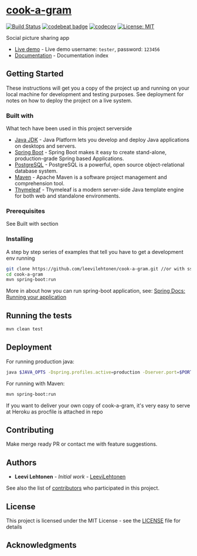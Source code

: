 # [cook-a-gram](https://cook-a-gram.herokuapp.com/)
[![Build Status](https://travis-ci.org/leevilehtonen/cook-a-gram.svg?branch=master)](https://travis-ci.org/leevilehtonen/cook-a-gram)
[![codebeat badge](https://codebeat.co/badges/34c2a02e-2487-487e-b121-50fa042b2908)](https://codebeat.co/projects/github-com-leevilehtonen-cook-a-gram-master)
[![codecov](https://codecov.io/gh/leevilehtonen/cook-a-gram/branch/master/graph/badge.svg)](https://codecov.io/gh/leevilehtonen/cook-a-gram)
[![License: MIT](https://img.shields.io/badge/License-MIT-blue.svg)](https://opensource.org/licenses/MIT)

Social picture sharing app

- [Live demo](https://cook-a-gram.herokuapp.com/) - Live demo username: `tester`, password: `123456`
- [Documentation](documentation/index.md) - Documentation index

## Getting Started

These instructions will get you a copy of the project up and running on your local machine for development and testing purposes. See deployment for notes on how to deploy the project on a live system.

### Built with

What tech have been used in this project serverside

- [Java JDK](http://www.oracle.com/technetwork/java/javase/overview/index.html) - Java Platform lets you develop and deploy Java applications on desktops and servers.
- [Spring Boot](http://projects.spring.io/spring-boot/) - Spring Boot makes it easy to create stand-alone, production-grade Spring based Applications.
- [PostgreSQL](https://www.postgresql.org/about/) - PostgreSQL is a powerful, open source object-relational database system.
- [Maven](https://maven.apache.org/) - Apache Maven is a software project management and comprehension tool. 
- [Thymeleaf](http://www.thymeleaf.org/) - Thymeleaf is a modern server-side Java template engine for both web and standalone environments.

### Prerequisites

See Built with section

### Installing

A step by step series of examples that tell you have to get a development env running

```sh
git clone https://github.com/leevilehtonen/cook-a-gram.git //or with ssh
cd cook-a-gram
mvn spring-boot:run
```
More in about how you can run spring-boot application, see: [Spring Docs: Running your application](https://docs.spring.io/spring-boot/docs/current/reference/html/using-boot-running-your-application.html)


## Running the tests

```sh
mvn clean test
```

## Deployment

For running production java:
```sh
java $JAVA_OPTS -Dspring.profiles.active=production -Dserver.port=$PORT -jar target/*.jar
```

For running with Maven:
```sh
mvn spring-boot:run
```

If you want to deliver your own copy of cook-a-gram, it's very easy to serve at Heroku as procfile is attached in repo


## Contributing

Make merge ready PR or contact me with feature suggestions.

## Authors

* **Leevi Lehtonen** - *Initial work* - [LeeviLehtonen](https://github.com/leevilehtonen)

See also the list of [contributors](https://github.com/leevilehtonen/cook-a-gram/graphs/contributors) who participated in this project.

## License

This project is licensed under the MIT License - see the [LICENSE](LICENSE) file for details

## Acknowledgments



